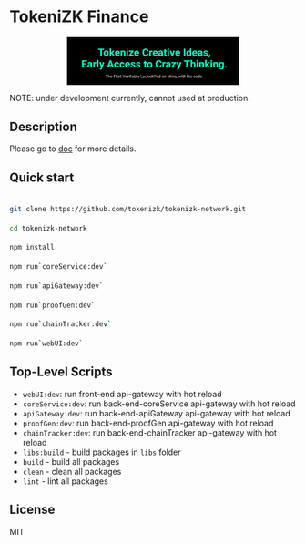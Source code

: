# TokeniZK Finance

<div align="center">
<img align='center' src="./docs/img/tokenizk-brand2.png" height="60%" width="60%">
</div>

NOTE: under development currently, cannot used at production.

## Description

Please go to [doc](./docs/README.md) for more details.

## Quick start

```bash

git clone https://github.com/tokenizk/tokenizk-network.git

cd tokenizk-network

npm install

npm run`coreService:dev`

npm run`apiGateway:dev`

npm run`proofGen:dev`

npm run`chainTracker:dev`

npm run`webUI:dev`

```

## Top-Level Scripts

- `webUI:dev`: run front-end api-gateway with hot reload
- `coreService:dev`: run back-end-coreService api-gateway with hot reload
- `apiGateway:dev`: run back-end-apiGateway api-gateway with hot reload
- `proofGen:dev`: run back-end-proofGen api-gateway with hot reload
- `chainTracker:dev`: run back-end-chainTracker api-gateway with hot reload
- `libs:build` - build packages in `libs` folder
- `build` - build all packages
- `clean` - clean all packages
- `lint` - lint all packages

## License

MIT
